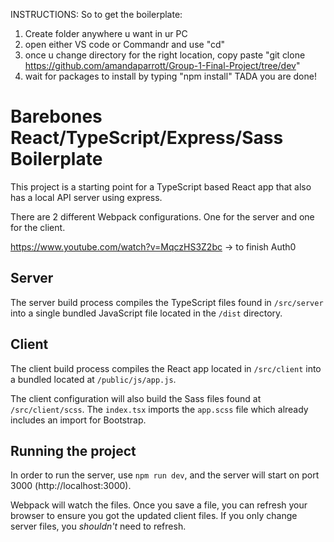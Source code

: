 INSTRUCTIONS: 
So to get the boilerplate:
1. Create folder anywhere u want in ur PC
2. open either VS code or Commandr and use "cd"
3. once u change directory for the right location, copy paste "git clone https://github.com/amandaparrott/Group-1-Final-Project/tree/dev"
4. wait for packages to install by typing "npm install"
TADA you are done! 

# Barebones React/TypeScript/Express/Sass Boilerplate
This project is a starting point for a TypeScript based React app that also has a local API server using express.

There are 2 different Webpack configurations. One for the server and one for the client.

https://www.youtube.com/watch?v=MqczHS3Z2bc -> to finish Auth0

## Server
The server build process compiles the TypeScript files found in `/src/server` into a single bundled JavaScript file located in the `/dist` directory.

## Client
The client build process compiles the React app located in `/src/client` into a bundled located at `/public/js/app.js`.

The client configuration will also build the Sass files found at `/src/client/scss`. The `index.tsx` imports the `app.scss` file which already includes an import for Bootstrap.

## Running the project
In order to run the server, use `npm run dev`, and the server will start on port 3000 (http://localhost:3000). 

Webpack will watch the files. Once you save a file, you can refresh your browser to ensure you got the updated client files. If you only change server files, you *shouldn't* need to refresh.


